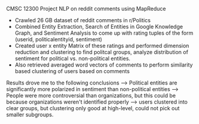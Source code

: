 CMSC 12300 Project NLP on reddit comments using MapReduce

* Crawled 26 GB dataset of reddit comments in r/Politics
* Combined Entity Extraction, Search of Entities in Google Knowledge Graph, and Sentiment Analysis to come up
with rating tuples of the form (userid, politicalentityid, sentiment)
* Created user x entity Matrix of these ratings and performed dimension reduction and clustering to find
politcal groups, analyze distribution of sentiment for political vs. non-political entities.
* Also retrieved averaged word vectors of comments to perform similarity based clustering  of users based on comments

Results drove me to the following conclusions
--> Political entities are significantly more polarized in sentiment than non-political entities
--> People were more controversial than organizations, but this could be because organizations weren't identified properly
--> users clustered into clear groups, but clustering only good at high-level, could not pick out smaller subgroups. 

